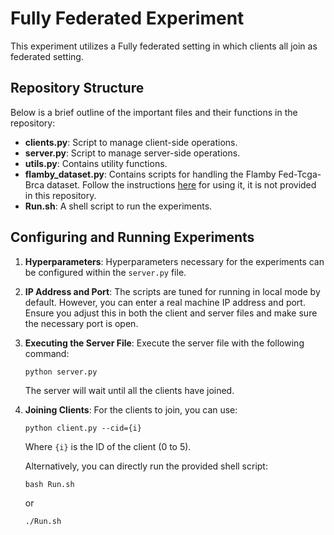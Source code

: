 # Fully Federated Experiment

This experiment utilizes a Fully federated setting in which clients all join as federated setting.


## Repository Structure

Below is a brief outline of the important files and their functions in the repository:

- **clients.py**: Script to manage client-side operations.
- **server.py**: Script to manage server-side operations.
- **utils.py**: Contains utility functions.
- **flamby_dataset.py**: Contains scripts for handling the Flamby Fed-Tcga-Brca dataset. Follow the instructions [here](https://github.com/owkin/FLamby/tree/main/flamby/datasets/fed_tcga_brca) for using it, it is not provided in this repository.
- **Run.sh**: A shell script to run the experiments.

## Configuring and Running Experiments

1. **Hyperparameters**: Hyperparameters necessary for the experiments can be configured within the `server.py` file.

2. **IP Address and Port**: The scripts are tuned for running in local mode by default. However, you can enter a real machine IP address and port. Ensure you adjust this in both the client and server files and make sure the necessary port is open.

3. **Executing the Server File**: Execute the server file with the following command:

    ```
    python server.py
    ```

    The server will wait until all the clients have joined.

4. **Joining Clients**: For the clients to join, you can use:

    ```
    python client.py --cid={i}
    ```

    Where `{i}` is the ID of the client (0 to 5).

    Alternatively, you can directly run the provided shell script:

    ```
    bash Run.sh
    ```

    or

    ```
    ./Run.sh
    ```

